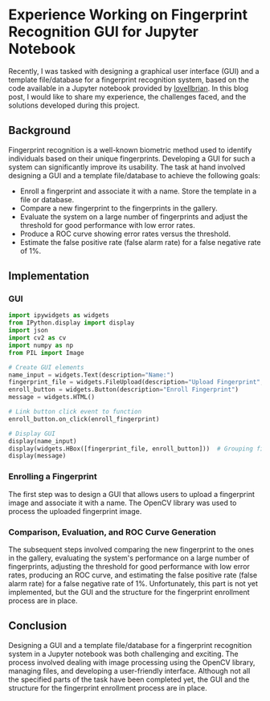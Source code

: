 # Experience Working on Fingerprint Recognition GUI for Jupyter Notebook

Recently, I was tasked with designing a graphical user interface (GUI) and a template file/database for a fingerprint recognition system, based on the code available in a Jupyter notebook provided by [lovellbrian](https://github.com/lovellbrian/fingerprint). In this blog post, I would like to share my experience, the challenges faced, and the solutions developed during this project.

## Background

Fingerprint recognition is a well-known biometric method used to identify individuals based on their unique fingerprints. Developing a GUI for such a system can significantly improve its usability. The task at hand involved designing a GUI and a template file/database to achieve the following goals:

- Enroll a fingerprint and associate it with a name. Store the template in a file or database.
- Compare a new fingerprint to the fingerprints in the gallery.
- Evaluate the system on a large number of fingerprints and adjust the threshold for good performance with low error rates.
- Produce a ROC curve showing error rates versus the threshold.
- Estimate the false positive rate (false alarm rate) for a false negative rate of 1%.

## Implementation
### GUI
```python
import ipywidgets as widgets
from IPython.display import display
import json
import cv2 as cv
import numpy as np
from PIL import Image

# Create GUI elements
name_input = widgets.Text(description="Name:")
fingerprint_file = widgets.FileUpload(description="Upload Fingerprint", accept='*')
enroll_button = widgets.Button(description="Enroll Fingerprint")
message = widgets.HTML()

# Link button click event to function
enroll_button.on_click(enroll_fingerprint)

# Display GUI
display(name_input)
display(widgets.HBox([fingerprint_file, enroll_button]))  # Grouping fingerprint_file and enroll_button horizontally
display(message)
```

### Enrolling a Fingerprint

The first step was to design a GUI that allows users to upload a fingerprint image and associate it with a name. The OpenCV library was used to process the uploaded fingerprint image.

### Comparison, Evaluation, and ROC Curve Generation

The subsequent steps involved comparing the new fingerprint to the ones in the gallery, evaluating the system's performance on a large number of fingerprints, adjusting the threshold for good performance with low error rates, producing an ROC curve, and estimating the false positive rate (false alarm rate) for a false negative rate of 1%. Unfortunately, this part is not yet implemented, but the GUI and the structure for the fingerprint enrollment process are in place.

## Conclusion

Designing a GUI and a template file/database for a fingerprint recognition system in a Jupyter notebook was both challenging and exciting. The process involved dealing with image processing using the OpenCV library, managing files, and developing a user-friendly interface. Although not all the specified parts of the task have been completed yet, the GUI and the structure for the fingerprint enrollment process are in place.




